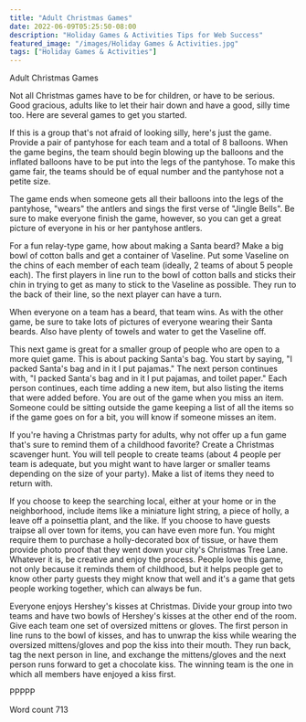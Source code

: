 ```yaml
---
title: "Adult Christmas Games"
date: 2022-06-09T05:25:50-08:00
description: "Holiday Games & Activities Tips for Web Success"
featured_image: "/images/Holiday Games & Activities.jpg"
tags: ["Holiday Games & Activities"]
---
```


Adult Christmas Games

Not all Christmas games have to be for children, or have to be serious. Good gracious, adults like to let their hair down and have a good, silly time too. Here are several games to get you started.

If this is a group that's not afraid of looking silly, here's just the game. Provide a pair of pantyhose for each team and a total of 8 balloons. When the game begins, the team should begin blowing up the balloons and the inflated balloons have to be put into the legs of the pantyhose. To make this game fair, the teams should be of equal number and the pantyhose not a petite size.

The game ends when someone gets all their balloons into the legs of the pantyhose, "wears" the antlers and sings the first verse of "Jingle Bells". Be sure to make everyone finish the game, however, so you can get a great picture of everyone in his or her pantyhose antlers.

For a fun relay-type game, how about making a Santa beard? Make a big bowl of cotton balls and get a container of Vaseline. Put some Vaseline on the chins of each member of each team (ideally, 2 teams of about 5 people each). The first players in line run to the bowl of cotton balls and sticks their chin in trying to get as many to stick to the Vaseline as possible. They run to the back of their line, so the next player can have a turn.

When everyone on a team has a beard, that team wins. As with the other game, be sure to take lots of pictures of everyone wearing their Santa beards. Also have plenty of towels and water to get the Vaseline off.

This next game is great for a smaller group of people who are open to a more quiet game. This is about packing Santa's bag. You start by saying, "I packed Santa's bag and in it I put pajamas." The next person continues with, "I packed Santa's bag and in it I put pajamas, and toilet paper." Each person continues, each time adding a new item, but also listing the items that were added before. You are out of the game when you miss an item. Someone could be sitting outside the game keeping a list of all the items so if the game goes on for a bit, you will know if someone misses an item.

If you're having a Christmas party for adults, why not offer up a fun game that's sure to remind them of a childhood favorite? Create a Christmas scavenger hunt. You will tell people to create teams (about 4 people per team is adequate, but you might want to have larger or smaller teams depending on the size of your party). Make a list of items they need to return with. 

If you choose to keep the searching local, either at your home or in the neighborhood, include items like a miniature light string, a piece of holly, a leave off a poinsettia plant, and the like. If you choose to have guests traipse all over town for items, you can have even more fun. You might require them to purchase a holly-decorated box of tissue, or have them provide photo proof that they went down your city's Christmas Tree Lane. Whatever it is, be creative and enjoy the process. People love this game, not only because it reminds them of childhood, but it helps people get to know other party guests they might know that well and it's a game that gets people working together, which can always be fun.

Everyone enjoys Hershey's kisses at Christmas. Divide your group into two teams and have two bowls of Hershey's kisses at the other end of the room. Give each team one set of oversized mittens or gloves. The first person in line runs to the bowl of kisses, and has to unwrap the kiss while wearing the oversized mittens/gloves and pop the kiss into their mouth. They run back, tag the next person in line, and exchange the mittens/gloves and the next person runs forward to get a chocolate kiss. The winning team is the one in which all members have enjoyed a kiss first.

PPPPP

Word count 713

 

